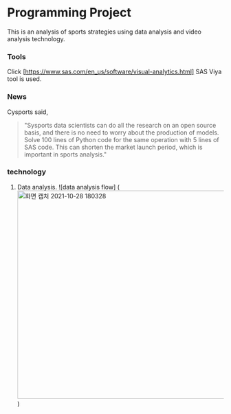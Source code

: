 # Programming Project
This is an analysis of sports strategies using data analysis and video analysis technology.

### Tools
Click [https://www.sas.com/en_us/software/visual-analytics.html]
SAS Viya tool is used.


### News
Cysports said, 
> "Sysports data scientists can do all the research on an open source basis, and there is no need to worry about the production of models. Solve 100 lines of Python code for the same operation with 5 lines of SAS code. This can shorten the market launch period, which is important in sports analysis."


### technology
1. Data analysis.
![data analysis flow] (<img width="485" alt="화면 캡처 2021-10-28 180328" src="https://user-images.githubusercontent.com/92665551/139571771-e362d171-15b7-495a-9790-c6bc641e3896.png">)






